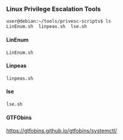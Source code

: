 ### Linux Privilege Escalation Tools


```
user@debian:~/tools/privesc-scripts$ ls
LinEnum.sh  linpeas.sh  lse.sh

```
#### LinEnum


`LinEnum.sh  `


#### Linpeas
`linpeas.sh  `


#### lse

`lse.sh`


#### GTFObins

https://gtfobins.github.io/gtfobins/systemctl/
